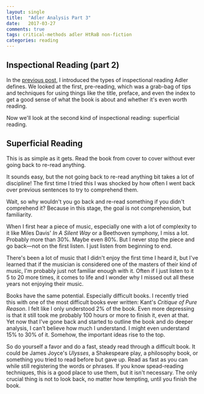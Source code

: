 ```yaml
---
layout: single
title:  "Adler Analysis Part 3"
date:   2017-03-27
comments: true
tags: critical-methods adler HtRaB non-fiction
categories: reading
---
```


## Inspectional Reading (part 2)

In the [previous post](2017-02-23-adler-analysis-pt2.md), I introduced the types
of inspectional reading Adler defines. We looked at the first, pre-reading, which
was a grab-bag of tips and techniques for using things like the title, preface,
and even the index to get a good sense of what the book is about and whether
it's even worth reading.

Now we'll look at the second kind of inspectional reading: superficial
reading.

## Superficial Reading

This is as simple as it gets. Read the book from cover to cover without ever
going back to re-read anything.

It sounds easy, but the not going back to re-read anything bit takes a lot of
discipline! The first time I tried this I was shocked by how often I went back
over previous sentences to try to comprehend them.

Wait, so why wouldn't you go back and re-read something if you didn't comprehend
it? Because in this stage, the goal is not comprehension, but familiarity.

When I first hear a piece of music, especially one with a lot of complexity to
it like Miles Davis' _In A Silent Way_ or a Beethoven symphony, I miss a lot.
Probably more than 30%. Maybe even 80%. But I never stop the piece and go
back—not on the first listen. I just listen from beginning to end.

There's been a lot of music that I didn't enjoy the first time I heard it, but
I've learned that if the musician is considered one of the masters of their kind
of music, I'm probably just not familiar enough with it. Often if I just listen
to it 5 to 20 more times, it comes to life and I wonder why I missed out all
these years not enjoying their music.

Books have the same potential. Especially difficult books.  I recently tried
this with one of the most difficult books ever written: Kant's _Critique of Pure
Reason_. I felt like I only understood 2% of the book. Even more depressing is
that it still took me probably 100 hours or more to finish it, even at that. Yet
now that I've gone back and started to outline the book and do deeper analysis,
I can't believe how much I understand. I might even understand 15% to 30% of it.
Somehow, the important ideas rise to the top.

So do yourself a favor and do a fast, steady read through a difficult book. It
could be James Joyce's _Ulysses_, a Shakespeare play, a philosophy book, or
something you tried to read before but gave up. Read as fast as you can while
still registering the words or phrases. If you know spead-reading techniques,
this is a good place to use them, but it isn't necessary. The only crucial thing
is not to look back, no matter how tempting, until you finish the book.


